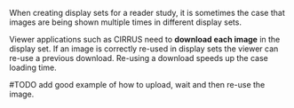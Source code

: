When creating display sets for a reader study, it is sometimes the case that images are being shown multiple times in different display sets.

Viewer applications such as CIRRUS need to **download each image** in the display set. If an image is correctly re-used in display sets the viewer can re-use a previous download. Re-using a download speeds up the case loading time.

#TODO add good example of how to upload, wait and then re-use the image.
